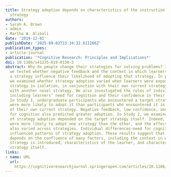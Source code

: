 ```yaml
---
title: Strategy adoption depends on characteristics of the instruction, learner, and
  strategy
authors:
- Sarah A. Brown
- admin
- Martha W. Alibali
date: '2019-12-01'
publishDate: '2025-09-02T23:34:32.611266Z'
publication_types:
- article-journal
publication: '*Cognitive Research: Principles and Implications*'
doi: 10.1186/s41235-019-0158-3
abstract: Why do people change their strategies for solving problems? In this research,
  we tested whether negative feedback and the context in which learners encounter
  a strategy influence their likelihood of adopting that strategy. In particular,
  we examined whether strategy adoption varied when learners were exposed to a target
  strategy in isolation, in conjunction with their own current strategy, and in conjunction
  with another novel strategy. We also investigated the roles of individual differences,
  including learners’ need for cognition and their confidence in their current strategies.
  In Study 1, undergraduate participants who encountered a target strategy in isolation
  were more likely to adopt it than participants who encountered it in the context
  of their own current strategy. Negative feedback, low confidence, and high need
  for cognition also predicted greater adoption. In Study 2, we examined whether rates
  of strategy adoption depended on the target strategy itself. Indeed, participants
  were more likely to adopt one strategy than the other, and the effects of feedback
  also varied across strategies. Individual differences—need for cognition and confidence—also
  influenced patterns of strategy adoption. These results suggest that strategy adoption
  depends on the confluence of many factors, including the context in which a target
  strategy is introduced, characteristics of the learner, and characteristics of the
  strategy itself.
links:
- name: URL
  url: 
    https://cognitiveresearchjournal.springeropen.com/articles/10.1186/s41235-019-0158-3
---
```


